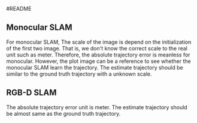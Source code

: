 #README

## Monocular SLAM  
For monocular SLAM, The scale of the image is depend on the initialization of the first two image. That is, we don't know the correct scale to the real unit such as meter. Therefore, the absolute trajectory error is meanless for monocular. However, the plot image can be a reference to see whether the monocular SLAM learn the trajectory. The estimate trajectory should be similar to the ground truth trajectory with a unknown scale.

## RGB-D SLAM
The absolute trajectory error unit is meter. The estimate trajectory should be almost same as the ground truth trajectory.